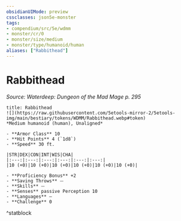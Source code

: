 ```yaml
---
obsidianUIMode: preview
cssclasses: json5e-monster
tags:
- compendium/src/5e/wdmm
- monster/cr/0
- monster/size/medium
- monster/type/humanoid/human
aliases: ["Rabbithead"]
---
```

# Rabbithead
*Source: Waterdeep: Dungeon of the Mad Mage p. 295*  

```ad-statblock
title: Rabbithead
![](https://raw.githubusercontent.com/5etools-mirror-2/5etools-img/main/bestiary/tokens/WDMM/Rabbithead.webp#token)
*Medium humanoid (human), Unaligned*

- **Armor Class** 10
- **Hit Points** 4 (`1d8`)
- **Speed** 30 ft.

|STR|DEX|CON|INT|WIS|CHA|
|:---:|:---:|:---:|:---:|:---:|:---:|
|10 (+0)|10 (+0)|10 (+0)|10 (+0)|10 (+0)|10 (+0)|

- **Proficiency Bonus** +2
- **Saving Throws** ⏤
- **Skills** ⏤
- **Senses** passive Perception 10
- **Languages** —
- **Challenge** 0
```
^statblock